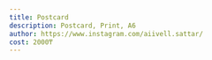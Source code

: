 ```yaml
---
title: Postcard
description: Postcard, Print, А6
author: https://www.instagram.com/aiivell.sattar/
cost: 2000₸
---
```

